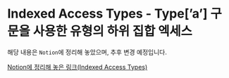 # Indexed Access Types - Type[’a’] 구문을 사용한 유형의 하위 집합 엑세스

해당 내용은 `Notion`에 정리해 놓았으며, 추후 변경 예정입니다.

[Notion에 정리해 놓은 링크(Indexed Access Types)](https://otterbox.notion.site/Indexed-Access-Types-Type-a-116ac0a76206465cb0e4ec40579945a4)
